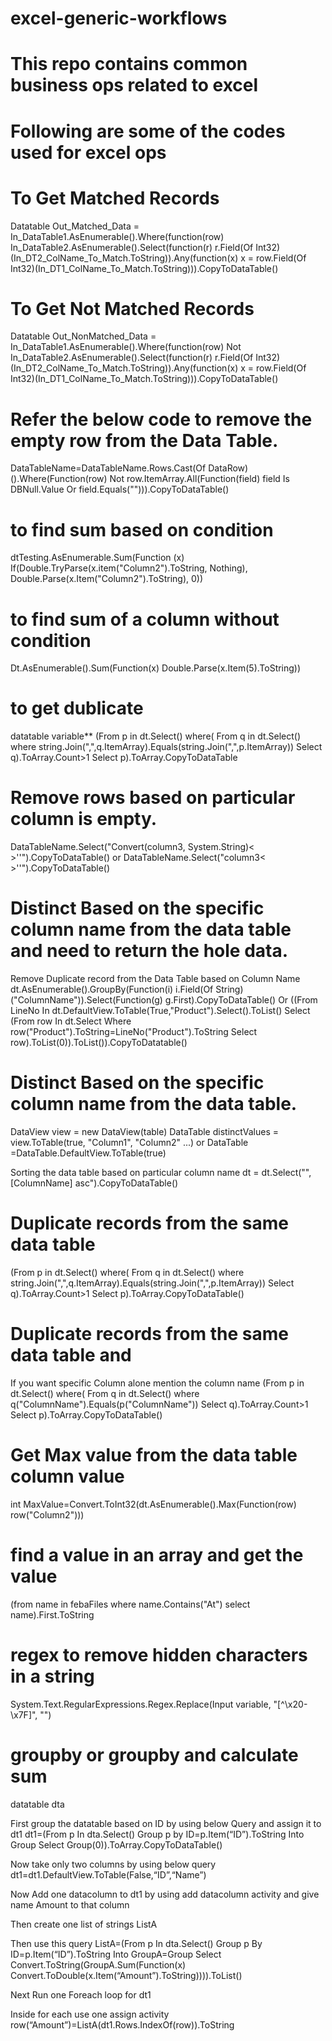 # excel-generic-workflows
# This repo contains common business ops related to excel
# Following are some of the codes used for excel ops

# To Get Matched Records

Datatable Out_Matched_Data = In_DataTable1.AsEnumerable().Where(function(row) In_DataTable2.AsEnumerable().Select(function(r) r.Field(Of Int32)(In_DT2_ColName_To_Match.ToString)).Any(function(x) x = row.Field(Of Int32)(In_DT1_ColName_To_Match.ToString))).CopyToDataTable()

# To Get Not Matched Records

Datatable Out_NonMatched_Data = In_DataTable1.AsEnumerable().Where(function(row) Not In_DataTable2.AsEnumerable().Select(function(r) r.Field(Of Int32)(In_DT2_ColName_To_Match.ToString)).Any(function(x) x = row.Field(Of Int32)(In_DT1_ColName_To_Match.ToString))).CopyToDataTable()

#  Refer the below code to remove the empty row from the Data Table.

DataTableName=DataTableName.Rows.Cast(Of DataRow)().Where(Function(row) Not row.ItemArray.All(Function(field) field Is DBNull.Value Or field.Equals(""))).CopyToDataTable()


#  to find sum based on condition

dtTesting.AsEnumerable.Sum(Function (x) If(Double.TryParse(x.item("Column2").ToString, Nothing), Double.Parse(x.Item("Column2").ToString), 0))


#  to find sum of a column without condition
Dt.AsEnumerable().Sum(Function(x) Double.Parse(x.Item(5).ToString))

#  to get dublicate
datatable variable** (From p in dt.Select() where( From q in dt.Select() where string.Join(",",q.ItemArray).Equals(string.Join(",",p.ItemArray)) Select q).ToArray.Count>1 Select p).ToArray.CopyToDataTable

#  Remove rows based on particular column is empty.
DataTableName.Select("Convert(column3, System.String)< >''").CopyToDataTable()
or
DataTableName.Select("column3< >''").CopyToDataTable()

# Distinct Based on the specific column name from the data table and need to return the hole data.
Remove Duplicate record from the Data Table based on Column Name
dt.AsEnumerable().GroupBy(Function(i) i.Field(Of String)("ColumnName")).Select(Function(g) g.First).CopyToDataTable()
Or
((From LineNo In dt.DefaultView.ToTable(True,"Product").Select().ToList() Select (From row In dt.Select Where row("Product").ToString=LineNo("Product").ToString Select row).ToList(0)).ToList()).CopyToDatatable()

#  Distinct Based on the specific column name from the data table.

DataView view = new DataView(table)
DataTable distinctValues = view.ToTable(true, "Column1", "Column2" ...)
or
DataTable =DataTable.DefaultView.ToTable(true)

Sorting the data table based on particular column name
dt = dt.Select("",[ColumnName] asc").CopyToDataTable()

# Duplicate records from the same data table
(From p in dt.Select() where( From q in dt.Select() where string.Join(",",q.ItemArray).Equals(string.Join(",",p.ItemArray)) Select q).ToArray.Count>1 Select p).ToArray.CopyToDataTable()

# Duplicate records from the same data table and
If you want specific Column alone mention the column name
(From p in dt.Select() where( From q in dt.Select() where q("ColumnName").Equals(p("ColumnName")) Select q).ToArray.Count>1 Select p).ToArray.CopyToDataTable()

# Get Max value from the data table column value
int MaxValue=Convert.ToInt32(dt.AsEnumerable().Max(Function(row) row("Column2")))


# find a value in an array and get the value
(from name in febaFiles where name.Contains("At") select name).First.ToString


# regex to remove hidden characters in a string

System.Text.RegularExpressions.Regex.Replace(Input variable, "[^\x20-\x7F]", "")

# groupby or groupby and calculate sum

datatable dta

First group the datatable based on ID by using below Query and assign it to dt1
dt1=(From p In dta.Select()
Group p by ID=p.Item(“ID”).ToString Into Group
Select Group(0)).ToArray.CopyToDataTable()

Now take only two columns by using below query
dt1=dt1.DefaultView.ToTable(False,“ID”,“Name”)

Now Add one datacolumn to dt1 by using add datacolumn activity and give name Amount to that column

Then create one list of strings ListA

Then use this query
ListA=(From p In dta.Select()
Group p By ID=p.Item(“ID”).ToString Into GroupA=Group
Select Convert.ToString(GroupA.Sum(Function(x) Convert.ToDouble(x.Item(“Amount”).ToString)))).ToList()

Next Run one Foreach loop for dt1

Inside for each use one assign activity
row(“Amount”)=ListA(dt1.Rows.IndexOf(row)).ToString


